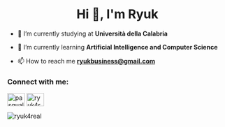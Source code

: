<h1 align="center">Hi 👋, I'm Ryuk</h1>

- 🔭 I’m currently studying at **Università della Calabria**

- 🌱 I’m currently learning **Artificial Intelligence and Computer Science**

- 📫 How to reach me **ryukbusiness@gmail.com**

<h3 align="left">Connect with me:</h3>
<p align="left">
<a href="https://linkedin.com/in/pasquale tudda" target="blank"><img align="center" src="https://raw.githubusercontent.com/rahuldkjain/github-profile-readme-generator/master/src/images/icons/Social/linked-in-alt.svg" alt="pasquale tudda" height="30" width="40" /></a>
<a href="https://instagram.com/ryuk4real" target="blank"><img align="center" src="https://raw.githubusercontent.com/rahuldkjain/github-profile-readme-generator/master/src/images/icons/Social/instagram.svg" alt="ryuk4real" height="30" width="40" /></a>
</p>
<p><img align="center" src="https://github-readme-streak-stats.herokuapp.com/?user=ryuk4real&" alt="ryuk4real" /></p>
